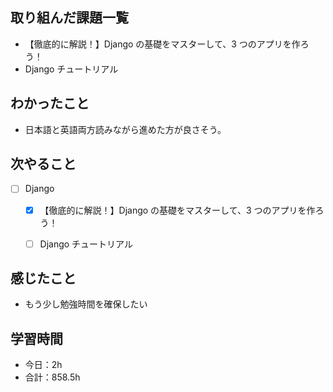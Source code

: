 ## 取り組んだ課題一覧

- 【徹底的に解説！】Django の基礎をマスターして、3 つのアプリを作ろう！
- Django チュートリアル

## わかったこと
- 日本語と英語両方読みながら進めた方が良さそう。

## 次やること

- [ ] Django
   - [x] 【徹底的に解説！】Django の基礎をマスターして、3 つのアプリを作ろう！
   - [ ] Django チュートリアル 


## 感じたこと

- もう少し勉強時間を確保したい

## 学習時間

- 今日：2h
- 合計：858.5h